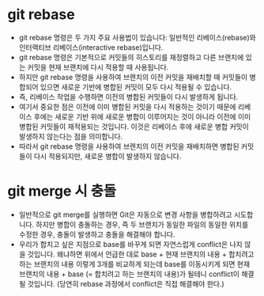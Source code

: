 # git rebase
- git rebase 명령은 두 가지 주요 사용법이 있습니다: 일반적인 리베이스(rebase)와 인터랙티브 리베이스(interactive rebase)입니다. 
- git rebase 명령은 기본적으로 커밋들의 히스토리를 재정렬하고 다른 브랜치에 있는 커밋을 현재 브랜치에 다시 적용할 때 사용됩니다.
- 하지만 git rebase 명령을 사용하여 브랜치의 이전 커밋을 재배치할 때 커밋들이 병합되어 있으면 새로운 기반에 병합된 커밋이 모두 다시 적용될 수 있습니다. 
- 즉, 리베이스 작업을 수행하면 이전의 병합된 커밋들이 다시 발생하게 됩니다.
- 여기서 중요한 점은 이전에 이미 병합된 커밋을 다시 적용하는 것이기 때문에 리베이스 후에는 새로운 기반 위에 새로운 병합이 이루어지는 것이 아니라 이전에 이미 병합된 커밋들이 재적용되는 것입니다. 이것은 리베이스 후에 새로운 병합 커밋이 발생하지 않는다는 점을 의미합니다.
- 따라서 git rebase 명령을 사용하여 브랜치의 이전 커밋을 재배치하면 병합된 커밋들이 다시 적용되지만, 새로운 병합이 발생하지 않습니다.

# git merge 시 충돌
- 일반적으로 git merge를 실행하면 Git은 자동으로 변경 사항을 병합하려고 시도합니다. 하지만 병합이 충돌하는 경우, 즉 두 브랜치가 동일한 파일의 동일한 위치를 수정한 경우, 충돌이 발생하고 충돌을 해결해야 합니다.
- 우리가 합치고 싶은 지점으로 base를 바꾸게 되면 자연스럽게 conflict은 나지 않을 것입니다. 왜냐하면 위에서 언급한 대로 base + 현재 브랜치의 내용 + 합치려고 하는 브랜치의 내용 이렇게 3개를 비교하게 되는데 base를 이동시키게 되면 현재 브랜치의 내용 + base (= 합치려고 하는 브랜치의 내용)가 될테니 conflict이 해결될 것입니다. (당연히 rebase 과정에서 conflict은 직접 해결해야 한다.)
